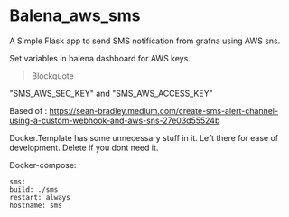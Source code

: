 # Balena_aws_sms

A Simple Flask app to send SMS notification from grafna using AWS sns.

Set variables in balena dashboard for AWS keys.

> Blockquote

"SMS_AWS_SEC_KEY" and "SMS_AWS_ACCESS_KEY"

Based of : https://sean-bradley.medium.com/create-sms-alert-channel-using-a-custom-webhook-and-aws-sns-27e03d55524b

Docker.Template has some unnecessary stuff in it. Left there for ease of development. Delete if you dont need it.

Docker-compose:

    sms:
    build: ./sms
    restart: always
    hostname: sms
